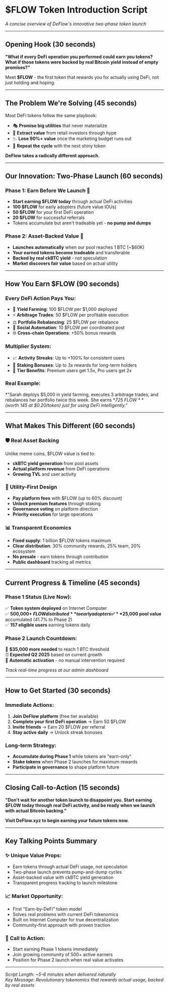 # $FLOW Token Introduction Script
*A concise overview of DeFlow's innovative two-phase token launch*

---

## Opening Hook (30 seconds)

**"What if every DeFi operation you performed could earn you tokens? What if those tokens were backed by real Bitcoin yield instead of empty promises?"**

Meet **$FLOW** - the first token that rewards you for actually using DeFi, not just holding and hoping.

---

## The Problem We're Solving (45 seconds)

Most DeFi tokens follow the same playbook:
- 🎭 **Promise big utilities** that never materialize
- 💸 **Extract value** from retail investors through hype
- 📉 **Lose 90%+ value** once the marketing budget runs out
- 🔄 **Repeat the cycle** with the next shiny token

**DeFlow takes a radically different approach.**

---

## Our Innovation: Two-Phase Launch (60 seconds)

### Phase 1: Earn Before We Launch 🎯
- **Start earning $FLOW today** through actual DeFi activities
- **100 $FLOW** for early adopters (future value IOUs)
- **50 $FLOW** for your first DeFi operation  
- **20 $FLOW** for successful referrals
- Tokens accumulate but aren't tradeable yet - **no pump and dumps**

### Phase 2: Asset-Backed Value 💎
- **Launches automatically** when our pool reaches 1 BTC (~$60K)
- **Your earned tokens become tradeable** and transferable
- **Backed by real ckBTC yield** - not speculation
- **Market discovers fair value** based on actual utility

---

## How You Earn $FLOW (90 seconds)

### Every DeFi Action Pays You:
- 🌾 **Yield Farming**: 100 $FLOW per $1,000 deployed
- ⚡ **Arbitrage Trades**: 50 $FLOW per profitable execution  
- ⚖️ **Portfolio Rebalancing**: 25 $FLOW per rebalance
- 📱 **Social Automation**: 10 $FLOW per coordinated post
- 🌐 **Cross-chain Operations**: +50% bonus rewards

### Multiplier System:
- 📈 **Activity Streaks**: Up to +100% for consistent users
- 💎 **Staking Bonuses**: Up to 3x rewards for long-term holders
- 👑 **Tier Benefits**: Premium users get 1.5x, Pro users get 2x

### Real Example:
*"Sarah deploys $5,000 in yield farming, executes 3 arbitrage trades, and rebalances her portfolio twice this week. She earns **725 $FLOW** (worth ~$145 at $0.20/token) just for using DeFi intelligently."*

---

## What Makes This Different (60 seconds)

### 🛡️ **Real Asset Backing**
Unlike meme coins, $FLOW value is tied to:
- **ckBTC yield generation** from pool assets
- **Actual platform revenue** from DeFi operations
- **Growing TVL** and user activity

### 🎯 **Utility-First Design**
- **Pay platform fees** with $FLOW (up to 60% discount)
- **Unlock premium features** through staking
- **Governance voting** on platform direction
- **Priority execution** for large operations

### 📊 **Transparent Economics**
- **Fixed supply**: 1 billion $FLOW tokens maximum
- **Clear distribution**: 30% community rewards, 25% team, 20% ecosystem
- **No presale** - earn tokens through contribution
- **Public dashboard** tracking all metrics

---

## Current Progress & Timeline (45 seconds)

### Phase 1 Status (Live Now):
✅ **Token system deployed** on Internet Computer  
✅ **500,000+ $FLOW distributed** to early adopters  
✅ **$25,000 pool value** accumulated (41.7% to Phase 2)  
✅ **157 eligible users** earning tokens daily  

### Phase 2 Launch Countdown:
🎯 **$35,000 more needed** to reach 1 BTC threshold  
⏰ **Expected Q2 2025** based on current growth  
🚀 **Automatic activation** - no manual intervention required  

*Track real-time progress at our admin dashboard*

---

## How to Get Started (30 seconds)

### Immediate Actions:
1. **Join DeFlow platform** (free tier available)
2. **Complete your first DeFi operation** → Earn 50 $FLOW
3. **Invite friends** → Earn 20 $FLOW per referral
4. **Stay active daily** → Unlock streak bonuses

### Long-term Strategy:
- **Accumulate during Phase 1** while tokens are "earn-only"
- **Stake tokens** when Phase 2 launches for maximum rewards
- **Participate in governance** to shape platform future

---

## Closing Call-to-Action (15 seconds)

**"Don't wait for another token launch to disappoint you. Start earning $FLOW today through real DeFi activity, and be ready when we launch with actual Bitcoin backing."**

**Visit DeFlow.xyz to begin earning your future tokens now.**

---

## Key Talking Points Summary

### ✨ **Unique Value Props:**
- Earn tokens through actual DeFi usage, not speculation
- Two-phase launch prevents pump-and-dump cycles  
- Asset-backed value with ckBTC yield generation
- Transparent progress tracking to launch milestone

### 📈 **Market Opportunity:**
- First "Earn-by-DeFi" token model
- Solves real problems with current DeFi tokenomics
- Built on Internet Computer for true decentralization
- Community-first approach with proven traction

### 🎯 **Call to Action:**
- Start earning Phase 1 tokens immediately
- Join growing community of 500+ active earners
- Position for Phase 2 launch when real value activates

---

*Script Length: ~5-6 minutes when delivered naturally*  
*Key Message: Revolutionary tokenomics that rewards actual usage, backed by real assets*